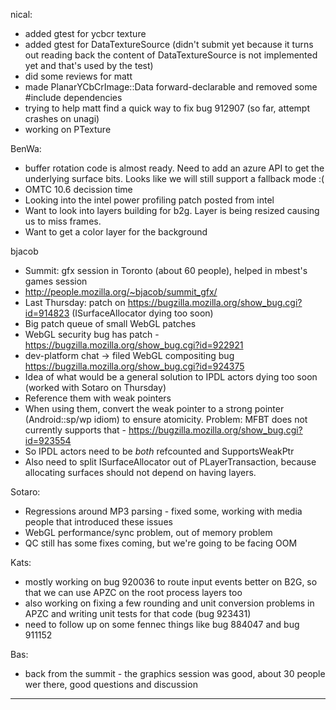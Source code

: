 nical:
* added gtest for ycbcr texture
* added gtest for DataTextureSource (didn't submit yet because it turns out reading back the content of DataTextureSource is not implemented yet and that's used by the test)
* did some reviews for matt
* made PlanarYCbCrImage::Data forward-declarable and removed some #include dependencies
* trying to help matt find a quick way to fix bug 912907 (so far, attempt crashes on unagi)
* working on PTexture

BenWa:
* buffer rotation code is almost ready. Need to add an azure API to get the underlying surface bits. Looks like we will still support a fallback mode :(
* OMTC 10.6 decission time
* Looking into the intel power profiling patch posted from intel
* Want to look into layers building for b2g. Layer is being resized causing us to miss frames.
* Want to get a color layer for the background

bjacob
* Summit: gfx session in Toronto (about 60 people), helped in mbest's games session
* http://people.mozilla.org/~bjacob/summit_gfx/
* Last Thursday: patch on https://bugzilla.mozilla.org/show_bug.cgi?id=914823 (ISurfaceAllocator dying too soon)
* Big patch queue of small WebGL patches
* WebGL security bug has patch - https://bugzilla.mozilla.org/show_bug.cgi?id=922921
* dev-platform chat -> filed WebGL compositing bug https://bugzilla.mozilla.org/show_bug.cgi?id=924375
* Idea of what would be a general solution to IPDL actors dying too soon (worked with Sotaro on Thursday)
* Reference them with weak pointers
* When using them, convert the weak pointer to a strong pointer (Android::sp/wp idiom) to ensure atomicity. Problem: MFBT does not currently supports that - https://bugzilla.mozilla.org/show_bug.cgi?id=923554
* So IPDL actors need to be _both_ refcounted and SupportsWeakPtr
* Also need to split ISurfaceAllocator out of PLayerTransaction, because allocating surfaces should not depend on having layers.

Sotaro:
* Regressions around MP3 parsing - fixed some, working with media people that introduced these issues
* WebGL performance/sync problem, out of memory problem
* QC still has some fixes coming, but we're going to be facing OOM

Kats:
* mostly working on bug 920036 to route input events better on B2G, so that we can use APZC on the root process layers too
* also working on fixing a few rounding and unit conversion problems in APZC and writing unit tests for that code (bug 923431)
* need to follow up on some fennec things like bug 884047 and bug 911152

Bas:
* back from the summit - the graphics session was good, about 30 people wer there, good questions and discussion

________________


